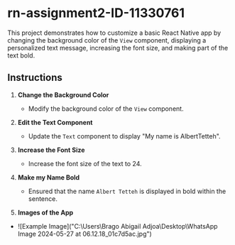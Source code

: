 # rn-assignment2-ID-11330761
This project demonstrates how to customize a basic React Native app by changing the background color of the `View` component, displaying a personalized text message, increasing the font size, and making part of the text bold.

## Instructions

1. **Change the Background Color**
   - Modify the background color of the `View` component.

2. **Edit the Text Component**
   - Update the `Text` component to display "My name is AlbertTetteh".


3. **Increase the Font Size**
   - Increase the font size of the text to 24.

4. **Make my Name Bold**
   - Ensured that the name `Albert Tetteh` is displayed in bold within the sentence.
5. **Images of the App**
 - ![Example Image]("C:\Users\Brago Abigail Adjoa\Desktop\WhatsApp Image 2024-05-27 at 06.12.18_01c7d5ac.jpg")

   
